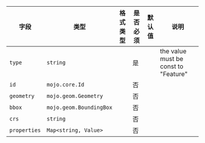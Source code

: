 | 字段 | 类型 | 格式类型 | 是否必须 | 默认值 | 说明 |
|---|---|---|---|---|---|
| `type` | `string` |  | 是 |  | the value must be const to "Feature" |
| `id` | `mojo.core.Id` |  | 否 |  |
| `geometry` | `mojo.geom.Geometry` |  | 否 |  |
| `bbox` | `mojo.geom.BoundingBox` |  | 否 |  |
| `crs` | `string` |  | 否 |  |
| `properties` | `Map<string, Value>` |  | 否 |  |
